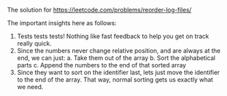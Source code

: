 The solution for https://leetcode.com/problems/reorder-log-files/

The important insights here as follows:
1. Tests tests tests! Nothing like fast feedback to help you get on track really quick.
2. Since the numbers never change relative position, and are always at the end, we can just:
 a. Take them out of the array
 b. Sort the alphabetical parts
 c. Append the numbers to the end of that sorted array
3. Since they want to sort on the identifier last, lets just move the identifier to the end of the array. That way, normal sorting gets us exactly what we need.
